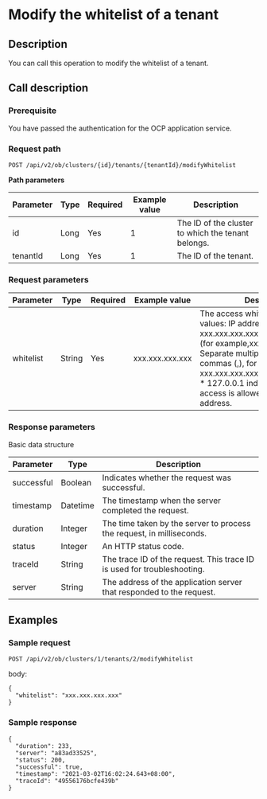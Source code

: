 Modify the whitelist of a tenant 
=====================================================



Description 
--------------------------------

You can call this operation to modify the whitelist of a tenant.

Call description 
-------------------------------------

### Prerequisite 

You have passed the authentication for the OCP application service.

### Request path 

`POST /api/v2/ob/clusters/{id}/tenants/{tenantId}/modifyWhitelist`

**Path parameters** 


| Parameter | Type | Required | Example value |                    Description                     |
|-----------|------|----------|---------------|----------------------------------------------------|
| id        | Long | Yes      | 1             | The ID of the cluster to which the tenant belongs. |
| tenantId  | Long | Yes      | 1             | The ID of the tenant.                              |



### Request parameters 



| Parameter |  Type  | Required | Example value |                                                                                                                                                                                                                                          Description                                                                                                                                                                                                                                           |
|-----------|--------|----------|---------------|------------------------------------------------------------------------------------------------------------------------------------------------------------------------------------------------------------------------------------------------------------------------------------------------------------------------------------------------------------------------------------------------------------------------------------------------------------------------------------------------|
| whitelist | String | Yes      |xxx.xxx.xxx.xxx       | The access whitelist.  * Valid values: IP addresses (for example, xxx.xxx.xxx.xxx) and CIDR blocks (for example,xxx.xxx.xxx.xxx/24).    <!-- --> * Separate multiple IP addresses with commas (,), for example, xxx.xxx.xxx.xxx,xxx.xxx.xxx.xxx/24.    <!-- --> * 127.0.0.1 indicates that no access is allowed from any IP address.    |



### Response parameters 

Basic data structure


| Parameter  |   Type   |                               Description                               |
|------------|----------|-------------------------------------------------------------------------|
| successful | Boolean  | Indicates whether the request was successful.                           |
| timestamp  | Datetime | The timestamp when the server completed the request.                    |
| duration   | Integer  | The time taken by the server to process the request, in milliseconds.   |
| status     | Integer  | An HTTP status code.                                                    |
| traceId    | String   | The trace ID of the request. This trace ID is used for troubleshooting. |
| server     | String   | The address of the application server that responded to the request.    |



Examples 
-----------------------------

### Sample request 

`POST /api/v2/ob/clusters/1/tenants/2/modifyWhitelist`

body:

```unknow
{
  "whitelist": "xxx.xxx.xxx.xxx"
}
```



### Sample response 

```unknow
{
  "duration": 233,
  "server": "a83ad33525",
  "status": 200,
  "successful": true,
  "timestamp": "2021-03-02T16:02:24.643+08:00",
  "traceId": "49556176bcfe439b"
}
```


